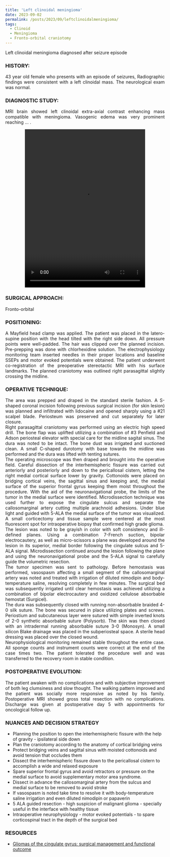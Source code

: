 ```yaml
---
title: 'Left clinoidal meningioma'
date: 2023-09-02
permalink: /posts/2023/09/leftclinoidalmeningioma/
tags:
  - Clinoid
  - Meningioma
  - Fronto-orbital craniotomy
---
```

Left clinoidal meningioma diagnosed after seizure episode

### HISTORY: 
<div style="text-align: justify"> 43 year old female who presents with an episode of seizures, Radiographic findings were consistent 
  with a left clinoidal mass. The neurological exam was normal. </div> 

### DIAGNOSTIC STUDY: 
<div style="text-align: justify"> MRI brain showed left clinoidal extra-axial contrast enhancing mass compatible with 
  meningioma. Vasogenic edema was very prominent reaching ... . </div> 

<style>
  video {
    display: block;
    margin: 0 auto;
  }
</style>
<video src="https://lsainzvillalba.github.io/images/leftclinoidalmeningioma2.mov" width="380" height="500" controls autoplay></video>

### SURGICAL APPROACH:
Fronto-orbital

### POSITIONING: 
<div style="text-align: justify"> A Mayfield head clamp was applied. The patient was placed in the latero-supine position 
  with the head tilted with the right side down. All pressure points were well-padded. The hair was clipped over the planned incision. 
  Pre-prepping was done with chlorhexidine solution. The electrophysiology monitoring team inserted needles in their proper locations and 
  baseline SSEPs and motor evoked potentials were obtained. The patient underwent co-registration of the preoperative stereotactic MRI with 
  his surface landmarks. The planned craniotomy was outlined right parasagittal slightly crossing the midline. </div> 

### OPERATIVE TECHNIQUE:
<div style="text-align: justify"> The area was prepped and draped in the standard sterile fashion. A S-shaped coronal incision following previous 
  surgical incision (for skin lesion) was planned and infiltrated with lidocaine and opened sharply using a #21 scalpel blade. Periosteum was
  preserved and cut separately for later closure.</div> 

<div style="text-align: justify"> Right parasagittal craniotomy was performed using an electric high speed drill. The bone flap 
  was uplifted utilizing a combination of #3 Penfield and Adson periosteal elevator with special care for the midline sagital sinus. 
  The dura was noted to be intact. The bone dust was irrigated and suctioned clean. A small C-shaped durotomy with base towards the 
  midline was performed and the dura was lifted with tenting sutures. </div> 

<div style="text-align: justify"> The operating microscope was then draped and brought into the operative field. Careful dissection 
  of the interhemispheric fissure was carried out anteriorly and posteriorly and down to the pericallosal cistern, letting the right 
  medial cortical surface lower by gravity. Cottonoids were placed on bridging cortical veins, the sagittal sinus and keeping and, 
  the medial surface of the superior frontal gyrus keeping them moist throughout the procedure. With the aid of the neuronavigational 
  probe, the limits of the tumor in the medial surface were identified. Microdissection technique was used further to expose the 
  cingulate sulcus and separate the callosomarginal artery cutting multiple arachnoid adhesions.  Under blue light and guided with 5-ALA 
  the medial surface of the tumor was visualized. A small corticectomy and tissue sample were centered at the most fluorescent spot 
  for intraoperative biopsy that confirmed high grade glioma. </div> 

<div style="text-align: justify"> The lesion was noted to be grayish in color with soft consistency and ill-defined planes. 
  Using a combination 7-French suction, bipolar electrocautery, as well as micro-scissors a plane was developed around the lesion 
  in its superior, medial border following the cingulate sulcus and 5-ALA signal. Microdissection continued around the lesion 
  following the plane and using the neuronavigational probe and the 5-ALA signal to carefully guide the volumetric resection. </div> 

<div style="text-align: justify"> The tumor specimen was sent to pathology. Before hemostasis was performed, vasospasm affecting a 
  small segment of the callosomarginal artery was noted and treated with irrigation of diluted nimodipin and body-temperature saline, 
  resolving completely in few minutes. The surgical bed was subsequently irrigated until clear hemostasis was achieved utilizing a 
  combination of bipolar electrocautery and oxidized cellulose absorbable hemostat (Surgicel). </div> 

<div style="text-align: justify"> The dura was subsequently closed with running non-absorbable braided 4-0 silk suture. 
  The bone was secured in place utilizing plates and screws. Periostium and subcutaneous layer were sutured with simple inverted 
  knots of 2-0 synthetic absorbable suture (Polysorb). The skin was then closed with an intradermal running absorbable suture 3-0 
  (Monosyn). A small silicon Blake drainage was placed in the subperiosteal space. A sterile head dressing was placed over the closed wound.</div> 

<div style="text-align: justify"> Neurophysiological monitoring remained stable throughout the entire case. All sponge counts 
  and instrument counts were correct at the end of the case times two. The patient tolerated the procedure well and was transferred 
  to the recovery room in stable condition.</div> 

### POSTOPERATIVE EVOLUTION: 
<div style="text-align: justify"> The patient awaken with no complications and with subjective improvement of both leg clumsiness 
  and slow thought. The walking pattern improved and the patient was socially more responsive as noted by his family. Postoperative 
  MRI showed gross total resection with no complications. Discharge was given at postoperative day 5 with appointments for oncological follow up. </div> 

### NUANCES AND DECISION STRATEGY
- Planning the position to open the interhemispheric fissure with the help of gravity - ipsilateral side down
- Plan the craniotomy according to the anatomy of cortical bridging veins
- Protect bridging veins and sagittal sinus with moisted cottonoids and avoid tension that occludes them
- Dissect the interhemispheric fissure down to the pericallosal cistern to accomplish a wide and relaxed exposure
- Spare superior frontal gyrus and avoid retractors or pressure on the medial surface to avoid supplementary motor area syndrome.
- Dissect in advance the callosomarginal artery from the sulcus and medial surface to be removed to avoid stroke
- If vasospasm is noted take time to resolve it with body-temperature saline irrigation and even diluted nimodipin or papaverin
- 5 ALA guided resection - high suspicion of malignant glioma - specially useful in the interface with healthy tissue
- Intraoperative neurophysiology - motor evoked potentials - to spare corticospinal tract in the depth of the surgical bed

### RESOURCES
- [Gliomas of the cingulate gyrus: surgical management and functional outcome](https://pubmed.ncbi.nlm.nih.gov/19645564/)

